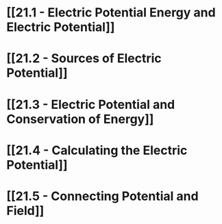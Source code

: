 # [[21.1 - Electric Potential Energy and Electric Potential]]

# [[21.2 - Sources of Electric Potential]]

# [[21.3 - Electric Potential and Conservation of Energy]]

# [[21.4 - Calculating the Electric Potential]]

# [[21.5 - Connecting Potential and Field]]
